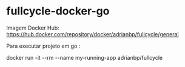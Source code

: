 # fullcycle-docker-go

Imagem Docker Hub: https://hub.docker.com/repository/docker/adrianbp/fullcycle/general

Para executar projeto em go :

docker run -it --rm --name my-running-app adrianbp/fullcycle
